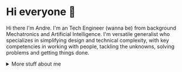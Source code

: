 # Hi everyone :wave:

Hi there I'm Andre. I'm an Tech Engineer (wanna be) from background Mechatronics and Artificial Intelligence. I'm versatile generalist who specializes in simplifying design and technical complexity, with key competencies in working with people, tackling the unknowns, solving problems and getting things done.

<details>
<summary>
  More stuff about me
</summary>

## Quick overview

#### GitHub stats 
<a href="https://github.com/Andre2404/github-readme-stats">
  <img align="center" src="https://github-readme-stats.anuraghazra1.vercel.app/api?username=filiptronicek&show_icons=true&line_height=27&include_all_commits=true" alt="My github stats" />
</a>  

### What I do

I do Open Source. In fact, I do Open Source so much, that 95% of my work on
GitHub is free and open to everyone. I am really passionate about doing web
development, it is in my opinion the best combination of logical programming and
(sometimes) beautiful design.

## My skills 📜

### Web technologies

- JavaScript
- TypeScript
- Next.js
- HTML, CSS
- Node.js
- PHP
- MySQL
- Java
  
### Application Development

- Python 
- C++ (sort of)

### Productivity utilities

- Microsoft Office - I am a Certified
  [Excel](https://www.youracclaim.com/badges/36154164-82b5-4fbf-b65c-c152af720245/public_url)
  and
  [Word](https://www.youracclaim.com/badges/6f4eee1d-3379-4a8b-b846-35762708d4b8/public_url)
  Expert

## What I'm currently learning 📚

- Diving into VS Code's code base
- Typescript's magic
- Rust's blazing-fastness

</details>
